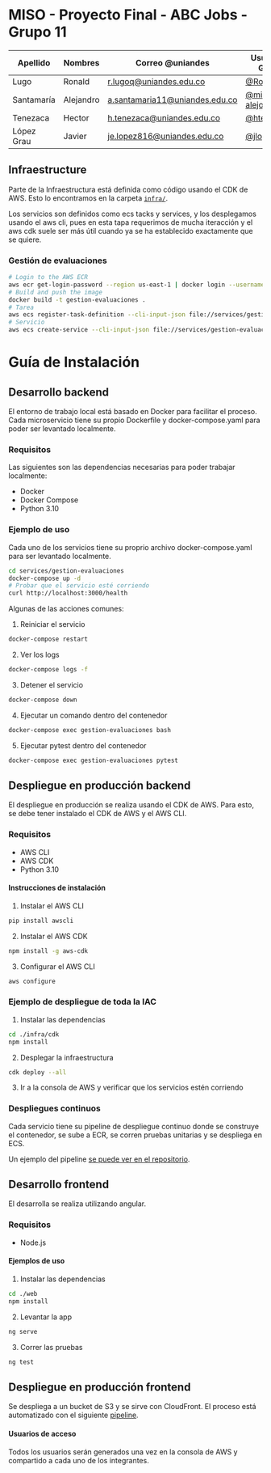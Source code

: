 # MISO - Proyecto Final - ABC Jobs - Grupo 11

| Apellido    | Nombres   | Correo @uniandes               | Usuario de GitHub |
| ----------- | -------   | ----------------               | ----------------- |
| Lugo        | Ronald    | r.lugoq@uniandes.edu.co        | [@RonaldLugo]     |
| Santamaría  | Alejandro | a.santamaria11@uniandes.edu.co | [@miso-alejosaur] |
| Tenezaca    | Hector    | h.tenezaca@uniandes.edu.co     | [@htenezaca]      |
| López Grau  | Javier    | je.lopez816@uniandes.edu.co    | [@jlopezgr]       |

<!-- links -->
[@RonaldLugo]: https://github.com/RonaldLugo
[@miso-alejosaur]: https://github.com/miso-alejosaur
[@htenezaca]: https://github.com/htenezaca
[@jlopezgr]: https://github.com/jlopezgr

## Infraestructure

Parte de la Infraestructura está definida como código usando el CDK de AWS. Esto lo encontramos en la carpeta [`infra/`](infra/).

Los servicios son definidos como ecs tacks y services, y los desplegamos usando el aws cli, pues en esta tapa requerimos de mucha iteracción y el aws cdk suele ser más útil cuando ya se ha establecido exactamente que se quiere.

### Gestión de evaluaciones

```bash
# Login to the AWS ECR
aws ecr get-login-password --region us-east-1 | docker login --username AWS --password-stdin 428011609647.dkr.ecr.us-east-1.amazonaws.com
# Build and push the image
docker build -t gestion-evaluaciones .
# Tarea
aws ecs register-task-definition --cli-input-json file://services/gestion-evaluaciones/task.json
# Servicio
aws ecs create-service --cli-input-json file://services/gestion-evaluaciones/service.json
```

# Guía de Instalación

## Desarrollo backend

El entorno de trabajo local está basado en Docker para facilitar el proceso. Cada microservicio tiene su propio Dockerfile y docker-compose.yaml para poder ser levantado localmente.

### Requisitos

Las siguientes son las dependencias necesarias para poder trabajar localmente:

- Docker
- Docker Compose
- Python 3.10

### Ejemplo de uso

Cada uno de los servicios tiene su proprio archivo docker-compose.yaml para ser levantado localmente.

```bash
cd services/gestion-evaluaciones
docker-compose up -d
# Probar que el servicio esté corriendo
curl http://localhost:3000/health
```

Algunas de las acciones comunes:

1. Reiniciar el servicio

```bash
docker-compose restart
```

2. Ver los logs

```bash
docker-compose logs -f
```

3. Detener el servicio

```bash
docker-compose down
```

4. Ejecutar un comando dentro del contenedor

```bash
docker-compose exec gestion-evaluaciones bash
```

5. Ejecutar pytest dentro del contenedor

```bash
docker-compose exec gestion-evaluaciones pytest
```

## Despliegue en producción backend

El despliegue en producción se realiza usando el CDK de AWS. Para esto, se debe tener instalado el CDK de AWS y el AWS CLI.

### Requisitos

- AWS CLI
- AWS CDK
- Python 3.10

#### Instrucciones de instalación

1. Instalar el AWS CLI

```bash
pip install awscli
```

2. Instalar el AWS CDK

```bash
npm install -g aws-cdk
```

3. Configurar el AWS CLI

```bash
aws configure
```

### Ejemplo de despliegue de toda la IAC

1. Instalar las dependencias

```bash
cd ./infra/cdk
npm install
```

2. Desplegar la infraestructura

```bash
cdk deploy --all
```

3. Ir a la consola de AWS y verificar que los servicios estén corriendo

### Despliegues continuos

Cada servicio tiene su pipeline de despliegue continuo donde se construye el contenedor, se sube a ECR, se corren pruebas unitarias y se despliega en ECS.

Un ejemplo del pipeline [se puede ver en el repositorio](./.github/workflows/gestion-evaluaciones.yaml).

## Desarrollo frontend

El desarrolla se realiza utilizando angular.

### Requisitos

- Node.js

#### Ejemplos de uso

1. Instalar las dependencias

```bash
cd ./web
npm install
```

2. Levantar la app

```bash
ng serve
```

3. Correr las pruebas

```bash
ng test
```

## Despliegue en producción frontend

Se despliega a un bucket de S3 y se sirve con CloudFront. El proceso está automatizado con el siguiente [pipeline](./.github/workflows/web.yaml).







#### Usuarios de acceso

Todos los usuarios serán generados una vez en la consola de AWS y compartido a cada uno de los integrantes.
